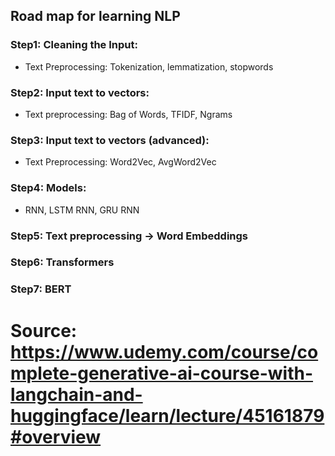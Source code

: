## Road map for learning NLP

### Step1: Cleaning the Input:
  - Text Preprocessing: Tokenization, lemmatization, stopwords
### Step2: Input text to vectors:
  - Text preprocessing: Bag of Words, TFIDF, Ngrams
### Step3: Input text to vectors (advanced):
  - Text Preprocessing: Word2Vec, AvgWord2Vec
### Step4: Models:
  - RNN, LSTM RNN, GRU RNN
### Step5: Text preprocessing -> Word Embeddings
### Step6: Transformers
### Step7: BERT


# Source: https://www.udemy.com/course/complete-generative-ai-course-with-langchain-and-huggingface/learn/lecture/45161879#overview
